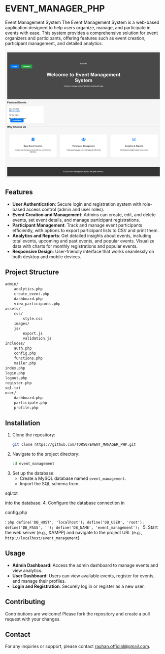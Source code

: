 # EVENT_MANAGER_PHP
Event Management System The Event Management System is a web-based application designed to help users organize, manage, and participate in events with ease. This system provides a comprehensive solution for event organizers and participants, offering features such as event creation, participant management, and detailed analytics.


![Event Management System](event_management/assets/images/01.jpeg)



## Features

- **User Authentication**: Secure login and registration system with role-based access control (admin and user roles).
- **Event Creation and Management**: Admins can create, edit, and delete events, set event details, and manage participant registrations.
- **Participant Management**: Track and manage event participants efficiently, with options to export participant lists to CSV and print them.
- **Analytics and Reports**: Get detailed insights about events, including total events, upcoming and past events, and popular events. Visualize data with charts for monthly registrations and popular events.
- **Responsive Design**: User-friendly interface that works seamlessly on both desktop and mobile devices.

## Project Structure

```
admin/
    analytics.php
    create_event.php
    dashboard.php
    view_participants.php
assets/
    css/
        style.css
    images/
    js/
        export.js
        validation.js
includes/
    auth.php
    config.php
    functions.php
    mailer.php
index.php
login.php
logout.php
register.php
sql.txt
user/
    dashboard.php
    participate.php
    profile.php
```

## Installation

1. Clone the repository:
    ```sh
    git clone https://github.com/TOR50/EVENT_MANAGER_PHP.git
    ```
2. Navigate to the project directory:
    ```sh
    cd event_management
    ```
3. Set up the database:
    - Create a MySQL database named `event_management`.
    - Import the SQL schema from 

sql.txt

 into the database.
4. Configure the database connection in 

config.php

:
    ```php
    define('DB_HOST', 'localhost');
    define('DB_USER', 'root');
    define('DB_PASS', '');
    define('DB_NAME', 'event_management');
    ```
5. Start the web server (e.g., XAMPP) and navigate to the project URL (e.g., `http://localhost/event_management`).

## Usage

- **Admin Dashboard**: Access the admin dashboard to manage events and view analytics.
- **User Dashboard**: Users can view available events, register for events, and manage their profiles.
- **Login and Registration**: Securely log in or register as a new user.

## Contributing

Contributions are welcome! Please fork the repository and create a pull request with your changes.


## Contact

For any inquiries or support, please contact [rauhan.official@gmail.com](mailto:rauhan.official@gmail.com).
